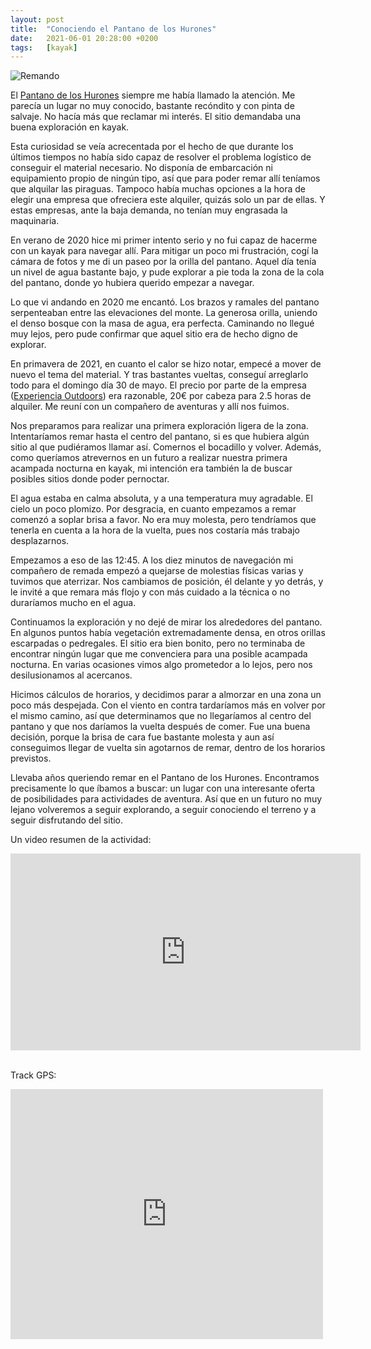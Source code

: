 ```yaml
---
layout: post
title:  "Conociendo el Pantano de los Hurones"
date:   2021-06-01 20:28:00 +0200
tags:	[kayak]
---
```


![Remando][kayak]

El [Pantano de los Hurones][wiki] siempre me había llamado la atención. Me parecía un lugar no muy
conocido, bastante recóndito y con pinta de salvaje. No hacía más que reclamar mi interés. El sitio
demandaba una buena exploración en kayak.

Esta curiosidad se veía acrecentada por el hecho de que durante los últimos tiempos no había sido
capaz de resolver el problema logístico de conseguir el material necesario. No disponía de
embarcación ni equipamiento propio de ningún tipo, así que para poder remar allí teníamos que
alquilar las piraguas. Tampoco había muchas opciones a la hora de elegir una empresa que ofreciera
este alquiler, quizás solo un par de ellas. Y estas empresas, ante la baja demanda, no tenían muy
engrasada la maquinaria.

<!--more-->

En verano de 2020 hice mi primer intento serio y no fui capaz de hacerme con un kayak para navegar
allí. Para mitigar un poco mi frustración, cogí la cámara de fotos y me di un paseo por la orilla
del pantano. Aquel día tenía un nivel de agua bastante bajo, y pude explorar a pie toda la zona de
la cola del pantano, donde yo hubiera querido empezar a navegar.

Lo que vi andando en 2020 me encantó. Los brazos y ramales del pantano serpenteaban entre las
elevaciones del monte. La generosa orilla, uniendo el denso bosque con la masa de agua, era
perfecta. Caminando no llegué muy lejos, pero pude confirmar que aquel sitio era de hecho digno de
explorar.

En primavera de 2021, en cuanto el calor se hizo notar, empecé a mover de nuevo el tema del
material. Y tras bastantes vueltas, conseguí arreglarlo todo para el domingo día 30 de mayo. El
precio por parte de la empresa ([Experiencia Outdoors][empresa]) era razonable, 20€  por cabeza
para 2.5 horas de alquiler. Me reuní con un compañero de aventuras y allí nos fuimos.

Nos preparamos para realizar una primera exploración ligera de la zona. Intentaríamos remar hasta
el centro del pantano, si es que hubiera algún sitio al que pudiéramos llamar así. Comernos el
bocadillo y volver. Además, como queríamos atrevernos en un futuro a realizar nuestra primera
acampada nocturna en kayak, mi intención era también la de buscar posibles sitios donde poder
pernoctar.

El agua estaba en calma absoluta, y a una temperatura muy agradable. El cielo un poco plomizo. Por
desgracia, en cuanto empezamos a remar comenzó a soplar brisa a favor. No era muy molesta, pero
tendríamos que tenerla en cuenta a la hora de la vuelta, pues nos costaría más trabajo
desplazarnos.

Empezamos a eso de las 12:45. A los diez minutos de navegación mi compañero de remada empezó a
quejarse de molestias físicas varias y tuvimos que aterrizar. Nos cambiamos de posición, él delante
y yo detrás, y le invité a que remara más flojo y con más cuidado a la técnica o no duraríamos
mucho en el agua.

Continuamos la exploración y no dejé de mirar los alrededores del pantano. En algunos puntos había
vegetación extremadamente densa, en otros orillas escarpadas o pedregales. El sitio era bien
bonito, pero no terminaba de encontrar ningún lugar que me convenciera para una posible acampada
nocturna. En varias ocasiones vimos algo prometedor a lo lejos, pero nos desilusionamos al
acercanos.

Hicimos cálculos de horarios, y decidimos parar a almorzar en una zona un poco más despejada. Con
el viento en contra tardaríamos más en volver por el mismo camino, así que determinamos que no
llegaríamos al centro del pantano y que nos daríamos la vuelta después de comer. Fue una buena
decisión, porque la brisa de cara fue bastante molesta y aun así conseguimos llegar de vuelta sin
agotarnos de remar, dentro de los horarios previstos.

Llevaba años queriendo remar en el Pantano de los Hurones. Encontramos precisamente lo que íbamos a
buscar: un lugar con una interesante oferta de posibilidades para actividades de aventura. Así que
en un futuro no muy lejano volveremos a seguir explorando, a seguir conociendo el terreno y a
seguir disfrutando del sitio.

Un video resumen de la actividad:

<div class="iframeWrapper">
<iframe width="560" height="315"
	src="https://www.youtube-nocookie.com/embed/otIM0YH-MDs"
	frameborder="0"
	allow="accelerometer; autoplay; encrypted-media; gyroscope; picture-in-picture"
	allowfullscreen>
</iframe>
</div>
<br/>

Track GPS:

<div class="iframeWikilocWrapper">
<iframe frameBorder="0" scrolling="no"
  src="https://es.wikiloc.com/wikiloc/spatialArtifacts.do?event=view&measures=on&title=on&near=on&images=off&maptype=H&id=74628373"
  width="500" height="400">
</iframe>
</div>

[kayak]: 	{{site.url}}/assets/20210601-kayak-hurones.png
[wiki]:		https://es.wikipedia.org/wiki/Embalse_de_Los_Hurones
[empresa]:	https://experienciaoutdoor.com/
